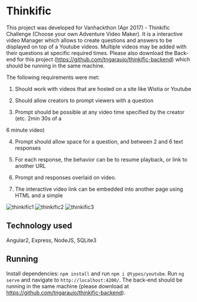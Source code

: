 # Thinkific

This project was developed for Vanhackthon (Apr 2017) - Thinkific Challenge (Choose your own Adventure Video Maker).
It is a interactive video Manager which allows to create questions and answers to be displayed on top of a Youtube videos.
Multiple videos may be added with their questions at specific required times.
Please also download the Back-end for this project (https://github.com/tngaraujo/thinkific-backend) which should be running in the same machine.

The following requirements were met:

1. Should work with videos that are hosted on a site like Wistia or Youtube

2. Should allow creators to prompt viewers with a question

3. Prompt should be possible at any video time specified by the creator (etc. 2min 30s of a

6 minute video)

4. Prompt should allow space for a question, and between 2 and 6 text responses

5. For each response, the behavior can be to resume playback, or link to another URL

6. Prompt and responses overlaid on video.

7. The interactive video link can be embedded into another page using HTML and a simple

![thinkific1](https://cloud.githubusercontent.com/assets/17129220/24840040/3c5b7664-1d3c-11e7-9023-3fb233c534db.jpg)
![thinkific2](https://cloud.githubusercontent.com/assets/17129220/24840041/3c623738-1d3c-11e7-9135-060e280496d0.jpg)
![thinkific3](https://cloud.githubusercontent.com/assets/17129220/24840042/3c62afd8-1d3c-11e7-887b-7316978f156f.jpg)

## Technology used
Angular2, Express, NodeJS, SQLite3

## Running
Install dependencies: `npm install` and run `npm i @types/youtube`.
Run `ng serve` and navigate to `http://localhost:4200/`.
The back-end should be running in the same machine (please download at https://github.com/tngaraujo/thinkific-backend).
